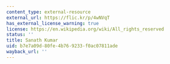 ```yaml
---
content_type: external-resource
external_url: https://flic.kr/p/4wNVqT
has_external_license_warning: true
license: https://en.wikipedia.org/wiki/All_rights_reserved
status: ''
title: Sanath Kumar
uid: b7e7a09d-80fe-4b76-9233-f0ac07811ade
wayback_url: ''
---
```


